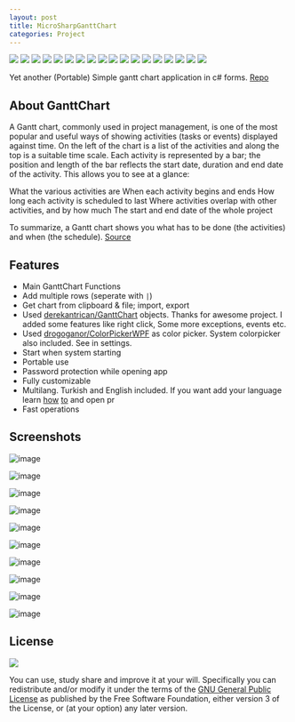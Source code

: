 ```yaml
---
layout: post
title: MicroSharpGanttChart
categories: Project
---
```


[![](https://img.shields.io/github/license/HuzunluArtemis/MicroSharpGanttChart?style=flat)](#)
[![](https://img.shields.io/github/issues-raw/huzunluartemis/MicroSharpGanttChart?style=flat)](#)
[![](https://img.shields.io/github/issues-closed-raw/huzunluartemis/MicroSharpGanttChart?style=flat)](#)
[![](https://img.shields.io/github/issues-pr-raw/huzunluartemis/MicroSharpGanttChart?style=flat)](#)
[![](https://img.shields.io/github/issues-pr-closed-raw/huzunluartemis/MicroSharpGanttChart?style=flat)](#)
[![](https://img.shields.io/github/languages/count/huzunluartemis/MicroSharpGanttChart?style=flat)](#)
[![](https://img.shields.io/github/languages/top/huzunluartemis/MicroSharpGanttChart?style=flat)](#)
[![](https://img.shields.io/github/last-commit/huzunluartemis/MicroSharpGanttChart?style=flat)](#)
[![](https://img.shields.io/github/repo-size/huzunluartemis/MicroSharpGanttChart?style=flat)](#)
[![](https://img.shields.io/github/forks/huzunluartemis/MicroSharpGanttChart?style=flat&logo=github)](#)
[![](https://img.shields.io/github/stars/huzunluartemis/MicroSharpGanttChart?style=flat&logo=github)](#)
[![](https://img.shields.io/github/contributors-anon/HuzunluArtemis/MicroSharpGanttChart?style=flat)](#)
[![](https://img.shields.io/github/watchers/huzunluartemis/MicroSharpGanttChart?style=flat)](#)
[![](https://visitor-badge.laobi.icu/badge?page_id=huzunluartemis.MicroSharpGanttChart)](#)
[![](https://img.shields.io/github/followers/huzunluartemis?logo=github&label=github&style=flat)](#)
[![](https://img.shields.io/twitter/follow/huzunluartemis?&label=twitter&color=blue&style=flat&logo=twitter)](https://twitter.com/HuzunluArtemis)
[![](https://img.shields.io/badge/telegram-up-blue?style=for-the-badge&logo=telegram&logoColor=blue&style=flat)](https://t.me/HuzunluArtemis)
[![](https://img.shields.io/badge/website-up-blue?style=flat&logo=devdotto&style=flat)](https://huzunluartemis.github.io/)

Yet another (Portable) Simple gantt chart application in c# forms. [Repo](https://github.com/HuzunluArtemis/MicroSharpGanttChart)

## About GanttChart

A Gantt chart, commonly used in project management, is one of the most popular and useful ways of showing activities (tasks or events) displayed against time. On the left of the chart is a list of the activities and along the top is a suitable time scale. Each activity is represented by a bar; the position and length of the bar reflects the start date, duration and end date of the activity. This allows you to see at a glance:

What the various activities are
When each activity begins and ends
How long each activity is scheduled to last
Where activities overlap with other activities, and by how much
The start and end date of the whole project

To summarize, a Gantt chart shows you what has to be done (the activities) and when (the schedule). [Source](https://www.gantt.com/)

## Features

- Main GanttChart Functions
- Add multiple rows (seperate with `|`)
- Get chart from clipboard & file; import, export
- Used [derekantrican/GanttChart](https://github.com/derekantrican/GanttChart) objects. Thanks for awesome project. I added some features like right click, Some more exceptions, events etc.
- Used [drogoganor/ColorPickerWPF](https://github.com/drogoganor/ColorPickerWPF) as color picker. System colorpicker also included. See in settings.
- Start when system starting
- Portable use
- Password protection while opening app
- Fully customizable
- Multilang. Turkish and English included. If you want add your language learn [how](https://stackoverflow.com/questions/32989100/how-to-make-multi-language-app-in-winforms) [to](https://www.codeproject.com/Tips/580043/How-to-make-a-multi-language-application-in-Csharp) and open pr
- Fast operations

## Screenshots
![image](https://user-images.githubusercontent.com/84624971/176225871-c7bf079f-c6cd-474b-9c1f-4006bb02dc19.png)

![image](https://user-images.githubusercontent.com/84624971/176225959-c399a19f-cb84-4f74-b0e4-7f36e18195de.png)

![image](https://user-images.githubusercontent.com/84624971/176226001-9a68c5cf-f4b1-4fe0-95db-e831a53a3348.png)

![image](https://user-images.githubusercontent.com/84624971/176226107-267d8c84-94c6-4335-ac30-c0f4a2fb9073.png)

![image](https://user-images.githubusercontent.com/84624971/176226154-7a660028-8c1b-4bab-b71f-44df66969a11.png)

![image](https://user-images.githubusercontent.com/84624971/176226326-6f06485c-4016-4b02-b51d-9e70c7e088c1.png)

![image](https://user-images.githubusercontent.com/84624971/176226413-56d38192-a7e2-41b6-829a-8f00c44d2dd1.png)

![image](https://user-images.githubusercontent.com/84624971/176226529-8dd320a0-801c-48b4-87f7-e3881da3321b.png)

![image](https://user-images.githubusercontent.com/84624971/176226694-bc454dc0-5fd3-44ce-8551-08d18ce6efc6.png)

![image](https://user-images.githubusercontent.com/84624971/176226752-7f916681-b083-466c-a220-6c842cfcf21e.png)

## License

![](https://www.gnu.org/graphics/gplv3-127x51.png)

You can use, study share and improve it at your will. Specifically you can redistribute and/or modify it under the terms of the [GNU General Public License](https://www.gnu.org/licenses/gpl-3.0.html) as published by the Free Software Foundation, either version 3 of the License, or (at your option) any later version. 